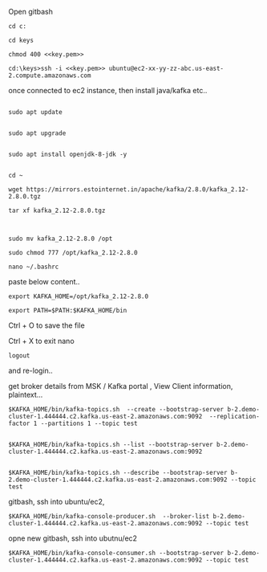 
Open gitbash 

```
cd c:

cd keys

chmod 400 <<key.pem>>

cd:\keys>ssh -i <<key.pem>> ubuntu@ec2-xx-yy-zz-abc.us-east-2.compute.amazonaws.com
```

once connected to ec2 instance, then install java/kafka etc.. 



```

sudo apt update 


sudo apt upgrade 


sudo apt install openjdk-8-jdk -y


cd ~

wget https://mirrors.estointernet.in/apache/kafka/2.8.0/kafka_2.12-2.8.0.tgz

tar xf kafka_2.12-2.8.0.tgz



sudo mv kafka_2.12-2.8.0 /opt

sudo chmod 777 /opt/kafka_2.12-2.8.0

```

```
nano ~/.bashrc
```

paste below content..

```
export KAFKA_HOME=/opt/kafka_2.12-2.8.0

export PATH=$PATH:$KAFKA_HOME/bin
```


Ctrl + O to save the file

Ctrl + X to exit nano

```
logout
```

and re-login..

get broker details from MSK / Kafka portal , View Client information, plaintext...

```
$KAFKA_HOME/bin/kafka-topics.sh  --create --bootstrap-server b-2.demo-cluster-1.444444.c2.kafka.us-east-2.amazonaws.com:9092  --replication-factor 1 --partitions 1 --topic test
 

$KAFKA_HOME/bin/kafka-topics.sh --list --bootstrap-server b-2.demo-cluster-1.444444.c2.kafka.us-east-2.amazonaws.com:9092
 

$KAFKA_HOME/bin/kafka-topics.sh --describe --bootstrap-server b-2.demo-cluster-1.444444.c2.kafka.us-east-2.amazonaws.com:9092 --topic test
```

gitbash, ssh into ubuntu/ec2,

```
$KAFKA_HOME/bin/kafka-console-producer.sh  --broker-list b-2.demo-cluster-1.444444.c2.kafka.us-east-2.amazonaws.com:9092 --topic test
```


opne new gitbash, ssh into ubutnu/ec2
```
$KAFKA_HOME/bin/kafka-console-consumer.sh --bootstrap-server b-2.demo-cluster-1.444444.c2.kafka.us-east-2.amazonaws.com:9092 --topic test 
```

